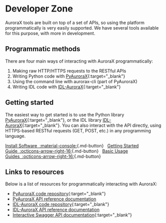 # Developer Zone

AuroraX tools are built on top of a set of APIs, so using the platform programmatically is very easily supported. We have several tools available for this purpose, with more in development. 

## Programmatic methods

There are four main ways of interacting with AuroraX programmatically:

1. Making raw HTTP/HTTPS requests to the RESTful APIs
2. Writing Python code with [PyAuroraX](https://github.com/aurorax-space/pyaurorax){:target="_blank"}
3. Using the command line with aurorax-cli (part of PyAuroraX)
4. Writing IDL code with [IDL-AuroraX](https://github.com/aurorax-space/idl-aurorax){:target="_blank"}

## Getting started

The easiest way to get started is to use the Python library [PyAuroraX](https://github.com/aurorax-space/pyaurorax){:target="_blank"}, or the IDL library [IDL-AuroraX](https://github.com/aurorax-space/idl-aurorax){:target="_blank"}. You can also interact with the API directly, using HTTPS-based RESTful requests (GET, POST, etc.) in any programming language.

[Install Software&nbsp;&nbsp;:material-console:](/code/installation/){.md-button}&nbsp;&nbsp;
[Getting Started Guide&nbsp;&nbsp;:octicons-arrow-right-16:](/getting_started/7_interacting_programmatically/){.md-button}&nbsp;&nbsp;
[Basic Usage Guides&nbsp;&nbsp;:octicons-arrow-right-16:](/code/basic_usage/overview/){.md-button}

## Links to resources

Below is a list of resources for programmatically interacting with AuroraX:

- [PyAuroraX code repository](https://github.com/aurorax-space/pyaurorax){:target="_blank"}
- [PyAuroraX API reference documentation](/code/pyaurorax_api_reference/pyaurorax/)
- [IDL-AuroraX code repository](https://github.com/aurorax-space/idl-aurorax){:target="_blank"}
- [IDL-AuroraX API reference documentation](/code/idlaurorax_api_reference/overview/)
- [Interactive Swagger API documentation](https://api.aurorax.space){:target="_blank"}
